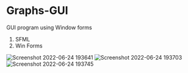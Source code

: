 # Graphs-GUI
GUI program using Window forms

1. SFML
2. Win Forms


![Screenshot 2022-06-24 193641](https://user-images.githubusercontent.com/73438667/175558742-9259e499-c41d-414b-abaf-37278727fa90.png)
![Screenshot 2022-06-24 193703](https://user-images.githubusercontent.com/73438667/175558770-87c37394-bc5a-429d-88b3-4dad05a4e3cc.png)
![Screenshot 2022-06-24 193745](https://user-images.githubusercontent.com/73438667/175558777-6fb6633f-1ec1-47a8-b65d-e0e5f163281a.png)
